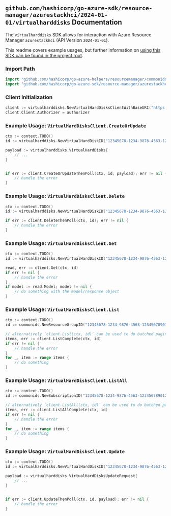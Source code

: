
## `github.com/hashicorp/go-azure-sdk/resource-manager/azurestackhci/2024-01-01/virtualharddisks` Documentation

The `virtualharddisks` SDK allows for interaction with Azure Resource Manager `azurestackhci` (API Version `2024-01-01`).

This readme covers example usages, but further information on [using this SDK can be found in the project root](https://github.com/hashicorp/go-azure-sdk/tree/main/docs).

### Import Path

```go
import "github.com/hashicorp/go-azure-helpers/resourcemanager/commonids"
import "github.com/hashicorp/go-azure-sdk/resource-manager/azurestackhci/2024-01-01/virtualharddisks"
```


### Client Initialization

```go
client := virtualharddisks.NewVirtualHardDisksClientWithBaseURI("https://management.azure.com")
client.Client.Authorizer = authorizer
```


### Example Usage: `VirtualHardDisksClient.CreateOrUpdate`

```go
ctx := context.TODO()
id := virtualharddisks.NewVirtualHardDiskID("12345678-1234-9876-4563-123456789012", "example-resource-group", "virtualHardDiskValue")

payload := virtualharddisks.VirtualHardDisks{
	// ...
}


if err := client.CreateOrUpdateThenPoll(ctx, id, payload); err != nil {
	// handle the error
}
```


### Example Usage: `VirtualHardDisksClient.Delete`

```go
ctx := context.TODO()
id := virtualharddisks.NewVirtualHardDiskID("12345678-1234-9876-4563-123456789012", "example-resource-group", "virtualHardDiskValue")

if err := client.DeleteThenPoll(ctx, id); err != nil {
	// handle the error
}
```


### Example Usage: `VirtualHardDisksClient.Get`

```go
ctx := context.TODO()
id := virtualharddisks.NewVirtualHardDiskID("12345678-1234-9876-4563-123456789012", "example-resource-group", "virtualHardDiskValue")

read, err := client.Get(ctx, id)
if err != nil {
	// handle the error
}
if model := read.Model; model != nil {
	// do something with the model/response object
}
```


### Example Usage: `VirtualHardDisksClient.List`

```go
ctx := context.TODO()
id := commonids.NewResourceGroupID("12345678-1234-9876-4563-123456789012", "example-resource-group")

// alternatively `client.List(ctx, id)` can be used to do batched pagination
items, err := client.ListComplete(ctx, id)
if err != nil {
	// handle the error
}
for _, item := range items {
	// do something
}
```


### Example Usage: `VirtualHardDisksClient.ListAll`

```go
ctx := context.TODO()
id := commonids.NewSubscriptionID("12345678-1234-9876-4563-123456789012")

// alternatively `client.ListAll(ctx, id)` can be used to do batched pagination
items, err := client.ListAllComplete(ctx, id)
if err != nil {
	// handle the error
}
for _, item := range items {
	// do something
}
```


### Example Usage: `VirtualHardDisksClient.Update`

```go
ctx := context.TODO()
id := virtualharddisks.NewVirtualHardDiskID("12345678-1234-9876-4563-123456789012", "example-resource-group", "virtualHardDiskValue")

payload := virtualharddisks.VirtualHardDisksUpdateRequest{
	// ...
}


if err := client.UpdateThenPoll(ctx, id, payload); err != nil {
	// handle the error
}
```
